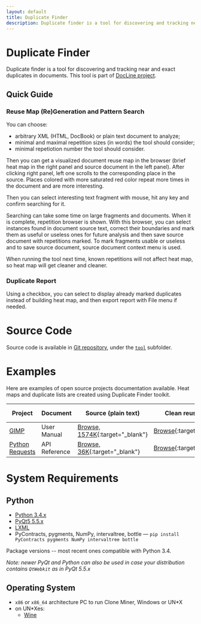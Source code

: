 ```yaml
---
layout: default
title: Duplicate Finder
description: Duplicate finder is a tool for discovering and tracking near and exact duplicates in documents
---
```


Duplicate Finder
================

Duplicate finder is a tool for discovering and tracking near and exact duplicates in documents.
This tool is part of [DocLine project](http://www.math.spbu.ru/user/kromanovsky/docline/index_en.html).

Quick Guide
-----------

### Reuse Map (Re)Generation and Pattern Search

You can choose:

* arbitrary XML (HTML, DocBook) or plain text document to analyze;
* minimal and maximal repetition sizes (in words) the tool should consider;
* minimal repetiotion number the tool should consider.

Then you can get a visualized document reuse map in the browser (brief heat map in the right panel and
source document in the left panel). After clicking right panel, left one scrolls to the corresponding place in the source.
Places colored with more saturated red color repeat more times in the document and are more interesting.

Then you can select interesting text fragment with mouse, hit any key and confirm searching for it.

Searching can take some time on large fragments and documents. When it is complete, repetition browser is shown. With
this browser, you can select instances found in document source text, correct their boundaries and mark them as useful
or useless ones for future analysis and then save source document with repetitions marked. To mark fragments usable or
useless and to save source document, source document context menu is used.

When running the tool next time, known repetitions will not affect heat map, so heat map will get cleaner and cleaner.

### Duplicate Report

Using a checkbox, you can select to display already marked duplicates
instead of building heat map, and then export report with File menu if needed.

Source Code
===========

Source code is available in [Git repository](https://github.com/spbu-se/duplicate-finder),
under the [`tool`](https://github.com/spbu-se/duplicate-finder/tree/master/tool) subfolder.

Examples
========

Here are examples of open source projects documentation available. Heat maps and duplicate lists are created using Duplicate Finder toolkit.

| Project         | Document      | Source (plain text)                                    | Clean reuse map                                                            | Reuse map with duplicates marked                                            | (Near) Duplicates                                        |
|-----------------|---------------|--------------------------------------------------------|---------------------------------------------------------------------------|----------------------------------------------------------------------------|----------------------------------------------------------|
| [GIMP](https://gimp.org/)            | User Manual   | [Browse, 1574K](GIMP/user_guide.pxml){:target="_blank"}        | [Browse](GIMP/clean-heat-map/densitybrowser.html){:target="_blank"}       | [Browse](GIMP/marked-heat-map/densitybrowser.html){:target="_blank"}       | [17 groups](GIMP/near_dups.html){:target="_blank"}       |
| [Python Requests](http://python-requests.org/) | API Reference | [Browse, 36K](PyRequests/api_reference.pxml){:target="_blank"} | [Browse](PyRequests/clean-heat-map/densitybrowser.html){:target="_blank"} | [Browse](PyRequests/marked-heat-map/densitybrowser.html){:target="_blank"} | [11 groups](PyRequests/near_dups.html){:target="_blank"} |

System Requirements
===================

Python
------

* [Python 3.4.x](https://www.python.org/downloads/release/python-344/)
* [PyQt5 5.5.x](https://sourceforge.net/projects/pyqt/files/PyQt5/PyQt-5.5.1/)
* [LXML](https://pypi.python.org/pypi/lxml/3.6.0)
* PyContracts, pygments, NumPy, intervaltree, bottle — `pip install PyContracts pygments NumPy intervaltree bottle`

Package versions -- most recent ones compatible with Python 3.4.

*Note: newer PyQt and Python can also be used in case your distribution contains `QtWebkit` as in PyQt 5.5.x*

Operating System
----------------

* `x86` or `x86_64` architecture PC to run Clone Miner, Windows or UN*X
* on UN*Xes:
    * [Wine](https://www.winehq.org/)
